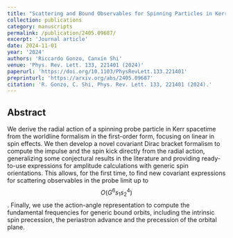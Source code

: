 ```yaml
---
title: "Scattering and Bound Observables for Spinning Particles in Kerr Spacetime with Generic Spin Orientations"
collection: publications
category: manuscripts
permalink: /publication/2405.09687/
excerpt: 'Journal article'
date: 2024-11-01
year: '2024'
authors: 'Riccardo Gonzo, Canxin Shi'
venue: 'Phys. Rev. Lett. 133, 221401 (2024)'
paperurl: 'https://doi.org/10.1103/PhysRevLett.133.221401'
preprinturl: 'https://arxiv.org/abs/2405.09687'
citation: 'R. Gonzo, C. Shi, Phys. Rev. Lett. 133, 221401 (2024).'
---
```


## Abstract
We derive the radial action of a spinning probe particle in Kerr spacetime from the worldline formalism in the first-order form, focusing on linear in spin effects. We then develop a novel covariant Dirac bracket formalism to compute the impulse and the spin kick directly from the radial action, generalizing some conjectural results in the literature and providing ready-to-use expressions for amplitude calculations with generic spin orientations. This allows, for the first time, to find new covariant expressions for scattering observables in the probe limit up to $$O(G^6 s_1 s^4_2)$$. Finally, we use the action-angle representation to compute the fundamental frequencies for generic bound orbits, including the intrinsic spin precession, the periastron advance and the precession of the orbital plane. 
